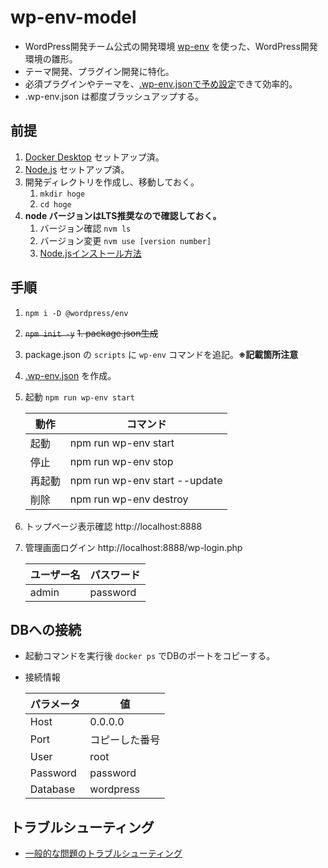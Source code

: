 # wp-env-model

- WordPress開発チーム公式の開発環境 [wp-env](https://ja.wordpress.org/team/handbook/block-editor/reference-guides/packages/packages-env/) を使った、WordPress開発環境の雛形。
- テーマ開発、プラグイン開発に特化。
- 必須プラグインやテーマを、[.wp-env.jsonで予め設定](https://ja.wordpress.org/team/handbook/block-editor/reference-guides/packages/packages-env/#wp-envjson)できて効率的。
- .wp-env.json は都度ブラッシュアップする。

## 前提

1. [Docker Desktop](https://www.docker.com/) セットアップ済。
2. [Node.js](https://nodejs.org/ja/) セットアップ済。
3. 開発ディレクトリを作成し、移動しておく。
   1. `mkdir hoge`
   2. `cd hoge`
4. __node バージョンはLTS推奨なので確認しておく。__
   1. バージョン確認 ` nvm ls `
   2. バージョン変更 ` nvm use [version number] `
   3. [Node.jsインストール方法](https://qiita.com/ffggss/items/94f1c4c5d311db2ec71a#nodejs%E3%81%AE%E3%82%A4%E3%83%B3%E3%82%B9%E3%83%88%E3%83%BC%E3%83%AB)

## 手順

1. `npm i -D @wordpress/env`
2. ~~`npm init -y`~~
   ~~1.  package.json生成~~
3. package.json の `scripts` に `wp-env` コマンドを追記。**※記載箇所注意**
4. [.wp-env.json](https://github.com/chum9625/wp-env-model/blob/main/.wp-env.json) を作成。
5. 起動 `npm run wp-env start`

   |動作|コマンド|
   |----|----|
   |起動| npm run wp-env start |
   |停止| npm run wp-env stop |
   |再起動| npm run wp-env start --update |
   |削除| npm run wp-env destroy |

6. トップページ表示確認 http://localhost:8888
7. 管理画面ログイン http://localhost:8888/wp-login.php

   |ユーザー名|パスワード|
   |----|----|
   |admin|password|

## DBへの接続

- 起動コマンドを実行後 `docker ps` でDBのポートをコピーする。
- 接続情報

   |パラメータ|値|
   |----|----|
   |Host|0.0.0.0|
   |Port| コピーした番号|
   |User|root|
   |Password|password|
   |Database|wordpress|

## トラブルシューティング

- [一般的な問題のトラブルシューティング](https://ja.wordpress.org/team/handbook/block-editor/reference-guides/packages/packages-env/#%E4%B8%80%E8%88%AC%E7%9A%84%E3%81%AA%E5%95%8F%E9%A1%8C%E3%81%AE%E3%83%88%E3%83%A9%E3%83%96%E3%83%AB%E3%82%B7%E3%83%A5%E3%83%BC%E3%83%86%E3%82%A3%E3%83%B3%E3%82%B0)
